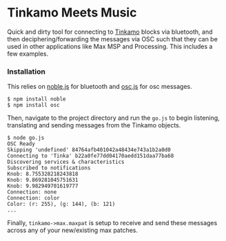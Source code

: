 # Tinkamo Meets Music
Quick and dirty tool for connecting to [Tinkamo](https://www.tinkamo.com) blocks via bluetooth, and then deciphering/forwarding the messages via OSC such that they can be used in other applications like Max MSP and Processing. This includes a few examples.

### Installation
This relies on [noble.js](https://github.com/noble) for bluetooth and [osc.js](https://www.npmjs.com/package/osc) for osc messages.  

```
$ npm install noble
$ npm install osc
```

Then, navigate to the project directory and run the `go.js` to begin listening, translating and sending messages from the Tinkamo objects.

```
$ node go.js
OSC Ready
Skipping 'undefined' 84764afb401042a48434e743a1b2a0d0
Connecting to 'Tinka' b22a0fe77dd04170aedd151daa77ba68
Discovering services & characteristics
Subscribed to notifications
Knob: 8.755328218243818
Knob: 9.869281045751631
Knob: 9.982949701619777
Connection: none
Connection: color
Color: (r: 255), (g: 144), (b: 121)
...
```

Finally, `tinkamo->max.maxpat` is setup to receive and send these messages across any of your new/existing max patches.
